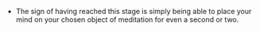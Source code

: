 - The sign of having reached this stage is simply being able to place your mind on your chosen object of meditation for even a second or two.
